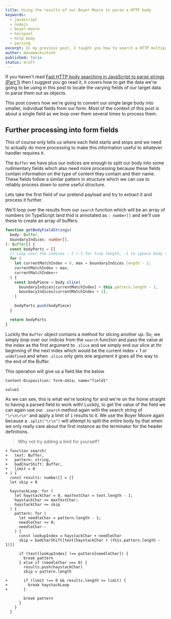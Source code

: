 ```yaml
---
title: Using the results of our Boyer Moore to parse a HTTP body
keywords: 
  - javascript
  - nodejs
  - boyer-moore
  - horspool
  - http body
  - parsing
excerpt: In my previous post, I taught you how to search a HTTP multipart body for a boundary and get a list of indices that indicate the start and end of each field. In this post, we're going to use that to parse these fields to helpful objects.
author: davemackintosh
published: false
status: draft
---
```


If you haven't read [Fast HTTP body searching in JavaScript to parse strings (Part 1)](/blog/fast-text-searching-in-javascript) then I suggest you go read it, it covers how to get the data we're going to be using in this post to locate the varying fields of our target data to parse them out as objects.

This post covers how we're going to convert our single large body into smaller, individual fields from our form. Most of the context of this post is about a single field as we loop over them several times to process them.

## Further processing into form fields

This of course only tells us where each field starts and stops and we need to actually do more processing to make this information useful to whatever handler requires it.

The `Buffer` we have plus our indices are enough to split our body into some rudimentary fields which also need more processing because these fields contain information on the type of content they contain and their name. These fields follow a similar pattern in structure which we can use to reliably process down to some useful structure.

Lets take the first field of our pretend payload and try to extract it and process it further.

We'll loop over the results from our `search` function which will be an array of numbers (in TypeScript land thid is annotated as `: number[]` and we'll use these to create an array of buffers.

```typescript
function getBodyFieldStrings(
  body: Buffer,
  boundaryIndices: number[],
): Buffer[] {
  const bodyParts = []
  // Loop over the indices - 2 (-1 for true length, -1 to ignore body terminator.
  for (
    let currentMatchIndex = 0, max = boundaryIndices.length - 2;
    currentMatchIndex < max;
    currentMatchIndex++
  ) {
    const bodyPiece = body.slice(
      boundaryIndices[currentMatchIndex] + this.pattern.length - 1,
      boundaryIndices[currentMatchIndex + 1],
    )

    bodyParts.push(bodyPiece)
  }

  return bodyParts
}

```

Luckily the `Buffer` object contains a method for slicing another up. So, we simply loop over our indices from the `search` function and pass the value at the index as the first argument to `.slice` and we simply end our slice at thr beginning of the next index which would be the current index + 1 or `undefined` and when `.slice` only gets one argument it goes all the way to the end of the Buffer.

This operation will give us a field like the below

```text
Content-Disposition: form-data; name="field1"

value1
```

As we can see, this is what we're looking for and we're on the home straight to having a parsed field to work with! Luckily, to get the value of the field we can again use our `.search` method again with the search string of `"\r\n\r\n"` and apply a limit of `1` results to it. We use the Boyer Moore again because a `.split("\r\n")` will attempt to split the entire body by that when we only really care about the first instance as the terminator for the header definitions.

> Why not try adding a limit for yourself?

```typescript:SPOILER
+ function search(
+   text: Buffer, 
+   pattern: string, 
+   badCharShift: Buffer, 
+   limit = 0
+ ) {
  const results: number[] = []
  let skip = 0

  haystackLoop: for (
    let haystackChar = 0, maxTextChar = text.length - 1;
    haystackChar <= maxTextChar;
    haystackChar += skip
  ) {
    pattern: for (
      let needleChar = pattern.length - 1;
      needleChar >= 0;
      needleChar--
    ) {
      const lookupIndex = haystackChar + needleChar
      skip = badCharShift[text[haystackChar + (this.pattern.length - 1)]]

      if (text[lookupIndex] !== pattern[needleChar]) {
        break pattern
      } else if (needleChar === 0) {
        results.push(haystackChar)
        skip = pattern.length

+       if (limit !== 0 && results.length >= limit) {
+         break haystackLoop
+       }

        break pattern
      }
    }
  }
```

